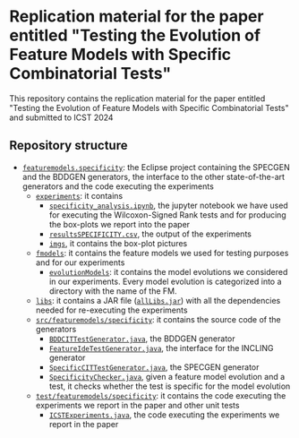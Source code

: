 # Replication material for the paper entitled "Testing the Evolution of Feature Models with Specific Combinatorial Tests"

This repository contains the replication material for the paper entitled "Testing the Evolution of Feature Models with Specific Combinatorial Tests" and submitted to ICST 2024

## Repository structure

* [`featuremodels.specificity`](https://github.com/fmselab/ReplicationPackageICST2024/tree/main/featuremodels.specificity): the Eclipse project containing the SPECGEN and the BDDGEN generators, the interface to the other state-of-the-art generators and the code executing the experiments
  * [`experiments`](https://github.com/fmselab/ReplicationPackageICST2024/tree/main/featuremodels.specificity/experiments): it contains
    * [`specificity_analysis.ipynb`](https://github.com/fmselab/ReplicationPackageICST2024/blob/main/featuremodels.specificity/experiments/specificity_analysis.ipynb), the jupyter notebook we have used for executing the Wilcoxon-Signed Rank tests and for producing the box-plots we report into the paper
    * [`resultsSPECIFICITY.csv`](https://github.com/fmselab/ReplicationPackageICST2024/blob/main/featuremodels.specificity/experiments/resultsSPECIFICITY.csv), the output of the experiments
    * [`imgs`](https://github.com/fmselab/ReplicationPackageICST2024/tree/main/featuremodels.specificity/experiments/imgs), it contains the box-plot pictures
  * [`fmodels`](https://github.com/fmselab/ReplicationPackageICST2024/tree/main/featuremodels.specificity/fmodels): it contains the feature models we used for testing purposes and for our experiments
    * [`evolutionModels`](https://github.com/fmselab/ReplicationPackageICST2024/tree/main/featuremodels.specificity/fmodels/evolutionModels): it contains the model evolutions we considered in our experiments. Every model evolution is categorized into a directory with the name of the FM.  
  * [`libs`](https://github.com/fmselab/ReplicationPackageICST2024/tree/main/featuremodels.specificity/libs): it contains a JAR file ([`allLibs.jar`](https://github.com/fmselab/ReplicationPackageICST2024/blob/main/featuremodels.specificity/libs/allLibs.jar)) with all the dependencies needed for re-executing the experiments
  * [`src/featuremodels/specificity`](https://github.com/fmselab/ReplicationPackageICST2024/tree/main/featuremodels.specificity/src/featuremodels/specificity): it contains the source code of the generators
    * [`BDDCITTestGenerator.java`](https://github.com/fmselab/ReplicationPackageICST2024/blob/main/featuremodels.specificity/src/featuremodels/specificity/BDDCITTestGenerator.java), the BDDGEN generator
    * [`FeatureIdeTestGenerator.java`](https://github.com/fmselab/ReplicationPackageICST2024/blob/main/featuremodels.specificity/src/featuremodels/specificity/BDDCITTestGenerator.java), the interface for the INCLING generator
    * [`SpecificCITTestGenerator.java`](https://github.com/fmselab/ReplicationPackageICST2024/blob/main/featuremodels.specificity/src/featuremodels/specificity/BDDCITTestGenerator.java), the SPECGEN generator
    * [`SpecificityChecker.java`](https://github.com/fmselab/ReplicationPackageICST2024/blob/main/featuremodels.specificity/src/featuremodels/specificity/SpecificityChecker.java), given a feature model evolution and a test, it checks whether the test is specific for the model evolution
  * [`test/featuremodels/specificity`](https://github.com/fmselab/ReplicationPackageICST2024/tree/main/featuremodels.specificity/test/featuremodels/specificity): it contains the code executing the experiments we report in the paper and other unit tests
    * [`ICSTExperiments.java`](https://github.com/fmselab/ReplicationPackageICST2024/blob/main/featuremodels.specificity/test/featuremodels/specificity/ICSTExperiments.java), the code executing the experiments we report in the paper 
